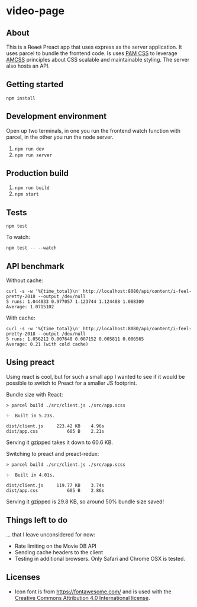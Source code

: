 # video-page

## About

This is a ~~React~~ Preact app that uses express as the server application. It uses parcel to bundle the frontend code. Is uses [PAM CSS](https://mrgreentech.github.io/pam/) to leverage [AMCSS](https://amcss.github.io/) principles about CSS scalable and maintainable styling. The server also hosts an API.

## Getting started

`npm install`

## Development environment

Open up two terminals, in one you run the frontend watch function with parcel, in the other you run the node server.

1. `npm run dev`
2. `npm run server`

## Production build

1. `npm run build`
2. `npm start`

## Tests

`npm test`

To watch:

`npm test -- --watch`

## API benchmark

Without cache:

```
curl -s -w '%{time_total}\n' http://localhost:8080/api/content/i-feel-pretty-2018 --output /dev/null
5 runs: 1.044033 0.977057 1.123744 1.124408 1.088309
Average: 1.0715102
```

With cache:

```
curl -s -w '%{time_total}\n' http://localhost:8080/api/content/i-feel-pretty-2018 --output /dev/null
5 runs: 1.056212 0.007648 0.007152 0.005811 0.006565
Average: 0.21 (with cold cache)
```

## Using preact

Using react is cool, but for such a small app I wanted to see if it would be possible to switch to Preact for a smaller JS footprint.

Bundle size with React:

```
> parcel build ./src/client.js ./src/app.scss

✨  Built in 5.23s.

dist/client.js     223.42 KB    4.96s
dist/app.css           605 B    2.21s
```

Serving it gzipped takes it down to 60.6 KB.

Switching to preact and preact-redux:

```
> parcel build ./src/client.js ./src/app.scss

✨  Built in 4.01s.

dist/client.js     119.77 KB    3.74s
dist/app.css           605 B    2.86s
```

Serving it gzipped is 29.8 KB, so around 50% bundle size saved!

## Things left to do

... that I leave unconsidered for now:

-   Rate limiting on the Movie DB API
-   Sending cache headers to the client
-   Testing in additional browsers. Only Safari and Chrome OSX is tested.

## Licenses

-   Icon font is from https://fontawesome.com/ and is used with the [Creative Commons Attribution 4.0 International license](https://fontawesome.com/license).
